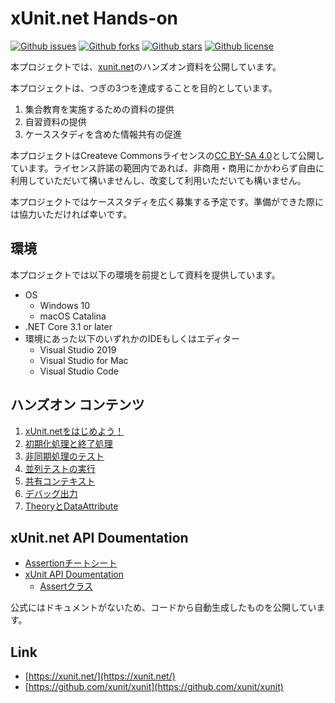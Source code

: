 # xUnit.net Hands-on

[![Github issues](https://img.shields.io/github/issues/csharp-tokyo/xUnit-Hands-on)](https://github.com/csharp-tokyo/xUnit-Hands-on/issues)
[![Github forks](https://img.shields.io/github/forks/csharp-tokyo/xUnit-Hands-on)](https://github.com/csharp-tokyo/xUnit-Hands-on/network/members)
[![Github stars](https://img.shields.io/github/stars/csharp-tokyo/xUnit-Hands-on)](https://github.com/csharp-tokyo/xUnit-Hands-on/stargazers)
[![Github license](https://img.shields.io/github/license/csharp-tokyo/xUnit-Hands-on)](https://github.com/csharp-tokyo/xUnit-Hands-on/)

本プロジェクトでは、[xunit.net](https://xunit.net/)のハンズオン資料を公開しています。

本プロジェクトは、つぎの3つを達成することを目的としています。

1. 集合教育を実施するための資料の提供
2. 自習資料の提供
3. ケーススタディを含めた情報共有の促進

本プロジェクトはCreateve Commonsライセンスの[CC BY-SA 4.0](https://creativecommons.org/licenses/by-sa/4.0/deed.ja)として公開しています。ライセンス許諾の範囲内であれば、非商用・商用にかかわらず自由に利用していただいて構いませんし、改変して利用いただいても構いません。

本プロジェクトではケーススタディを広く募集する予定です。準備ができた際には協力いただければ幸いです。

## 環境

本プロジェクトでは以下の環境を前提として資料を提供しています。

- OS
  - Windows 10
  - macOS Catalina
- .NET Core 3.1 or later
- 環境にあった以下のいずれかのIDEもしくはエディター
  - Visual Studio 2019
  - Visual Studio for Mac
  - Visual Studio Code

## ハンズオン コンテンツ

1. [xUnit.netをはじめよう！](Textbook/Getting-Started.md)
2. [初期化処理と終了処理](Textbook/Setup-TearDown.md)
3. [非同期処理のテスト](Textbook/Async-Await.md)
4. [並列テストの実行](Textbook/Running-Tests-in-Parallel.md)
5. [共有コンテキスト](Textbook/Shared-Context.md)
6. [デバッグ出力](Textbook/Capturing-Output.md)
7. [TheoryとDataAttribute](Textbook/Theory-And-DataAttribute.md)

## xUnit.net API Doumentation

- [Assertionチートシート](Textbook/Assertion-CheatSheet.md)
- [xUnit API Doumentation](https://csharp-tokyo.github.io/xUnit-Hands-on/)
  - [Assertクラス](https://csharp-tokyo.github.io/xUnit-Hands-on/class_xunit_1_1_assert.html)

公式にはドキュメントがないため、コードから自動生成したものを公開しています。

## Link

- [https://xunit.net/](https://xunit.net/)
- [https://github.com/xunit/xunit](https://github.com/xunit/xunit)
